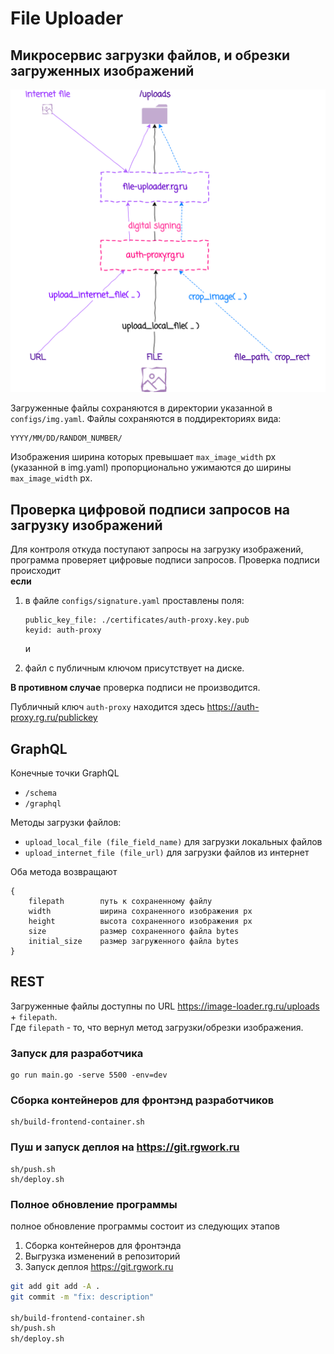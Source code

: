 # File Uploader

## Микросервис загрузки файлов, и обрезки загруженных изображений


<img src="images/uploader.png">


Загруженные файлы сохраняются в директории указанной в  `configs/img.yaml`.
Файлы сохраняются в поддиректориях вида:

    YYYY/MM/DD/RANDOM_NUMBER/

Изображения ширина которых превышает  `max_image_width` px (указанной в img.yaml) пропорционально ужимаются до ширины `max_image_width` px.

## Проверка цифровой подписи запросов на загрузку изображений

Для контроля откуда поступают запросы на загрузку изображений, программа проверяет цифровые подписи запросов. Проверка подписи  происходит 
<br>**если**
1. в файле `configs/signature.yaml` проставлены поля: 

    ```
    public_key_file: ./certificates/auth-proxy.key.pub
    keyid: auth-proxy
    ```
    и 

2. файл с публичным ключом присутствует на диске. 

**В противном случае** проверка подписи не производится.

Публичный ключ `auth-proxy` находится здесь 
<https://auth-proxy.rg.ru/publickey>


## GraphQL

Конечные точки GraphQL 
- `/schema` 
- `/graphql`


Методы загрузки файлов:
- `upload_local_file (file_field_name)` для загрузки локальных файлов
- `upload_internet_file (file_url)` для загрузки файлов из интернет

Оба метода возвращают 

    {
        filepath        путь к сохраненному файлу 
        width           ширина сохраненного изображения px
        height          высота сохраненного изображения px
        size            размер сохраненного файла bytes
        initial_size    размер загруженного файла bytes
    }

## REST

Загруженные файлы доступны по URL 
https://image-loader.rg.ru/uploads + `filepath`. 
<br>Где `filepath` - то, что вернул метод загрузки/обрезки изображения.


### Запуск для разработчика

    go run main.go -serve 5500 -env=dev

### Сборка контейнеров для фронтэнд разработчиков

    sh/build-frontend-container.sh

### Пуш и запуск деплоя на https://git.rgwork.ru

    sh/push.sh
    sh/deploy.sh



### Полное обновление программы
полное обновление программы состоит из следующих этапов

1. Сборка контейнеров для фронтэнда
2. Выгрузка изменений в репозиторий
3. Запуск деплоя https://git.rgwork.ru

```sh
git add git add -A .
git commit -m "fix: description"

sh/build-frontend-container.sh
sh/push.sh
sh/deploy.sh
```

